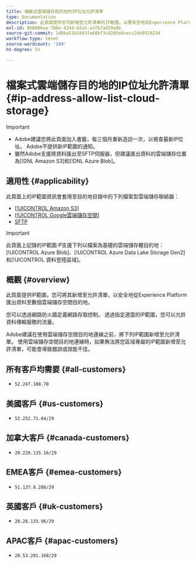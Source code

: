 ```yaml
---
title: 檔案式雲端儲存目的地的IP位址允許清單
type: Documentation
description: 此頁面提供您可新增至允許清單的IP範圍，以便安全地從Experience Platform將資料匯出至雲端儲存空間目的地。
exl-id: 0b8086aa-786e-4244-b2a5-a3f57ad59a8b
source-git-commit: 1d8ba11b1043fa68bf3c0205e8cecc2de8910234
workflow-type: tm+mt
source-wordcount: '249'
ht-degree: 1%

---
```


# 檔案式雲端儲存目的地的IP位址允許清單 {#ip-address-allow-list-cloud-storage}

>[!IMPORTANT]
>
> * Adobe建議您將此頁面加入書籤，每三個月重新造訪一次，以檢查最新IP位址。 Adobe不提供新IP範圍的通知。
> * 雖然Adobe支援將資料匯出至SFTP伺服器，但建議匯出資料的雲端儲存位置為[!DNL Amazon S3]和[!DNL Azure Blob]。

## 適用性 {#applicability}

此頁面上的IP範圍資訊會套用至目的地目錄中的下列檔案型雲端儲存聯結器：

* [[!UICONTROL Amazon S3]](./amazon-s3.md)
* [[!UICONTROL Google雲端儲存空間]](google-cloud-storage.md)
* [SFTP](./sftp.md)

>[!IMPORTANT]
>
>此頁面上記錄的IP範圍&#x200B;*不*&#x200B;支援下列以檔案為基礎的雲端儲存體目的地： [!UICONTROL Azure Blob]、[!UICONTROL Azure Data Lake Storage Gen2]和[!UICONTROL 資料登陸區域]。

## 概觀 {#overview}

此頁面提供IP範圍，您可將其新增至允許清單，以安全地從Experience Platform匯出資料至數個雲端儲存空間目的地。

您可以透過網路防火牆定義網路存取控制。 透過指定適當的IP範圍，您可以允許資料傳輸服務的流量。

Adobe建議在使用雲端儲存空間目的地連線之前，將下列IP範圍新增至允許清單。 使用雲端儲存空間目的地連線時，如果無法將您區域專屬的IP範圍新增至允許清單，可能會導致錯誤或效能不佳。

## 所有客戶均需要 {#all-customers}

* `52.247.108.70`

## 美國客戶 {#us-customers}

* `52.252.71.64/29`

## 加拿大客戶 {#canada-customers}

* `20.220.135.16/29`

## EMEA客戶 {#emea-customers}

* `51.137.8.208/29`

## 英國客戶 {#uk-customers}

* `20.26.133.96/29`

## APAC客戶 {#apac-customers}

* `20.53.201.168/29`
